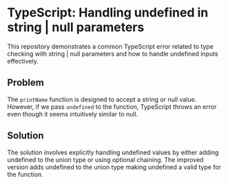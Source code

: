 # TypeScript: Handling undefined in string | null parameters

This repository demonstrates a common TypeScript error related to type checking with string | null parameters and how to handle undefined inputs effectively.

## Problem

The `printName` function is designed to accept a string or null value. However, if we pass `undefined` to the function, TypeScript throws an error even though it seems intuitively similar to null. 

## Solution

The solution involves explicitly handling undefined values by either adding undefined to the union type or using optional chaining.  The improved version adds undefined to the union type making undefined a valid type for the function.